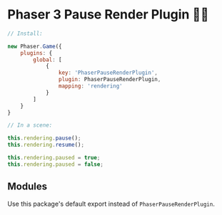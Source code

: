 Phaser 3 Pause Render Plugin 📱🔥
============================

```js
// Install:

new Phaser.Game({
    plugins: {
        global: [
            {
                key: 'PhaserPauseRenderPlugin',
                plugin: PhaserPauseRenderPlugin,
                mapping: 'rendering'
            }
        ]
    }
}
```

```js
// In a scene:

this.rendering.pause();
this.rendering.resume();

this.rendering.paused = true;
this.rendering.paused = false;
```

Modules
-------

Use this package's default export instead of `PhaserPauseRenderPlugin`.
